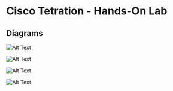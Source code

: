 # Cisco Tetration - Hands-On Lab
  
## Diagrams
  
![Alt Text](https://onstakinc.github.io/cisco-tetration-hol/labguide/diagrams/images/diagrams_000.png)  
  
![Alt Text](https://onstakinc.github.io/cisco-tetration-hol/labguide/diagrams/images/diagrams_001.png)  
  
![Alt Text](https://onstakinc.github.io/cisco-tetration-hol/labguide/diagrams/images/diagrams_002.png)  
  
![Alt Text](https://onstakinc.github.io/cisco-tetration-hol/labguide/diagrams/images/diagrams_003.png)  
  
